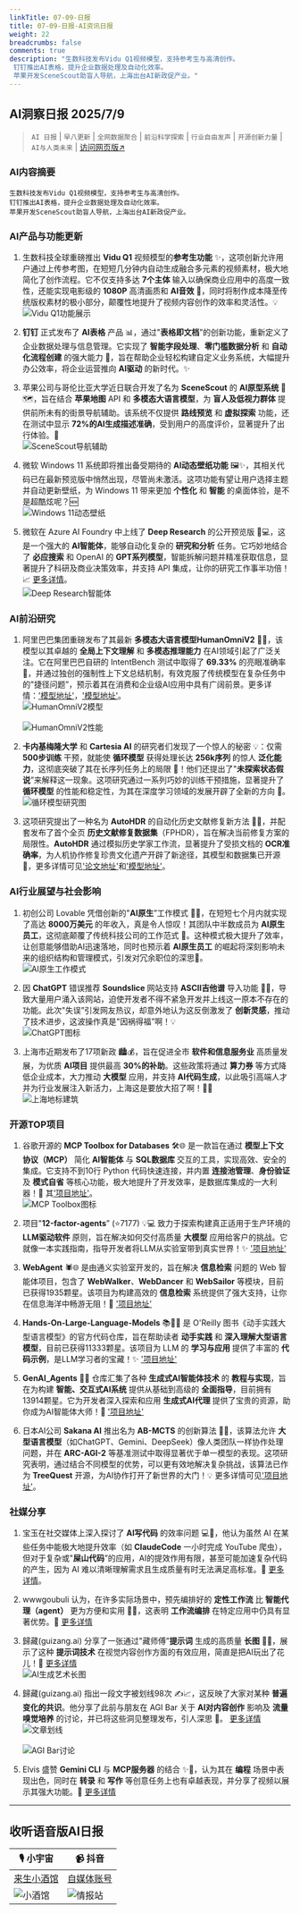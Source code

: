 ```yaml
---
linkTitle: 07-09-日报
title: 07-09-日报-AI资讯日报
weight: 22
breadcrumbs: false
comments: true
description: "生数科技发布Vidu Q1视频模型，支持参考生与高清创作。
 钉钉推出AI表格，提升企业数据处理及自动化效率。
 苹果开发SceneScout助盲人导航，上海出台AI新政促产业。"
---
```


## AI洞察日报 2025/7/9

>  `AI 日报` | `早八更新` | `全网数据聚合` | `前沿科学探索` | `行业自由发声` | `开源创新力量` | `AI与人类未来` | [访问网页版↗️](https://ai.hubtoday.app/)



### **AI内容摘要**

```
生数科技发布Vidu Q1视频模型，支持参考生与高清创作。
钉钉推出AI表格，提升企业数据处理及自动化效率。
苹果开发SceneScout助盲人导航，上海出台AI新政促产业。
```



### AI产品与功能更新
1.  生数科技全球重磅推出 **Vidu Q1** 视频模型的**参考生功能** ✨，这项创新允许用户通过上传参考图，在短短几分钟内自动生成融合多元素的视频素材，极大地简化了创作流程。它不仅支持多达 **7个主体** 输入以确保商业应用中的高度一致性，还能实现电影级的 **1080P** 高清画质和 **AI音效** 🚀，同时将制作成本降至传统版权素材的极小部分，颠覆性地提升了视频内容创作的效率和灵活性。💡
    <br/> ![Vidu Q1功能展示](https://cdn.jsdmirror.com/gh/justlovemaki/imagehub@main/images/2025/07/news_01k022q4kze9hb0w3vy4v2k79c.avif) <br/>

2.  **钉钉** 正式发布了 **AI表格** 产品 📊，通过"**表格即文档**”的创新功能，重新定义了企业数据处理与信息管理。它实现了 **智能字段处理**、**零门槛数据分析** 和 **自动化流程创建** 的强大能力 💪，旨在帮助企业轻松构建自定义业务系统，大幅提升办公效率，将企业运营推向 **AI驱动** 的新时代。✨

3.  苹果公司与哥伦比亚大学近日联合开发了名为 **SceneScout** 的 **AI原型系统** 🍎🗺️，旨在结合 **苹果地图** API 和 **多模态大语言模型**，为 **盲人及低视力群体** 提供前所未有的街景导航辅助。该系统不仅提供 **路线预览** 和 **虚拟探索** 功能，还在测试中显示 **72%的AI生成描述准确**，受到用户的高度评价，显著提升了出行体验。💖
    <br/> ![SceneScout导航辅助](https://cdn.jsdmirror.com/gh/justlovemaki/imagehub@main/images/2025/07/news_01k022q66tf64v3yz73t867t5v.avif) <br/>

4.  微软 Windows 11 系统即将推出备受期待的 **AI动态壁纸功能** 🖼️✨，其相关代码已在最新预览版中悄然出现，尽管尚未激活。这项功能有望让用户选择主题并自动更新壁纸，为 Windows 11 带来更加 **个性化** 和 **智能** 的桌面体验，是不是超酷炫呢？🆕
    <br/> ![Windows 11动态壁纸](https://cdn.jsdmirror.com/gh/justlovemaki/imagehub@main/images/2025/07/news_01k022q7yxe3as0vd3aht0s3np.avif) <br/>

5.  微软在 Azure AI Foundry 中上线了 **Deep Research** 的公开预览版 🔬💻，这是一个强大的 **AI智能体**，能够自动化复杂的 **研究和分析** 任务。它巧妙地结合了 **必应搜索** 和 OpenAI 的 **GPT系列模型**，智能拆解问题并精准获取信息，显著提升了科研及商业决策效率，并支持 API 集成，让你的研究工作事半功倍！📈 [更多详情](https://customervoice.microsoft.com/Pages/ResponsePage.aspx?id=v4j5cvGGr0GRqy180BHbR7en2Ais5pxKtso_Pz4b1_xUQ1VGQUEzRlBIMVU2UFlHSFpSNkpOR0paRSQlQCN0PWcu)。
    <br/> ![Deep Research智能体](https://cdn.jsdmirror.com/gh/justlovemaki/imagehub@main/images/2025/07/news_01k022q9d2fjztmrbakkn178ye.avif) <br/>

### AI前沿研究
1.  阿里巴巴集团重磅发布了其最新 **多模态大语言模型HumanOmniV2** 🧠✨，该模型以其卓越的 **全局上下文理解** 和 **多模态推理能力** 在AI领域引起了广泛关注。它在阿里巴巴自研的 IntentBench 测试中取得了 **69.33%** 的亮眼准确率 🚀，并通过独创的强制性上下文总结机制，有效克服了传统模型在复杂任务中的"捷径问题”，预示着其在消费和企业级AI应用中具有广阔前景。更多详情：['模型地址'](https://github.com/HumanMLLM/HumanOmniV2)，['模型地址'](https://huggingface.co/PhilipC/HumanOmniV2)。
    <br/> ![HumanOmniV2模型](https://cdn.jsdmirror.com/gh/justlovemaki/imagehub@main/images/2025/07/news_01k022qb3rfmxsc36h75p230fw.avif) <br/>
    <br/> ![HumanOmniV2性能](https://cdn.jsdmirror.com/gh/justlovemaki/imagehub@main/images/2025/07/news_01k022qd8sfxxs0xv28rmrqk6c.avif) <br/>

2.  **卡内基梅隆大学** 和 **Cartesia AI** 的研究者们发现了一个惊人的秘密 💡：仅需 **500步训练** 干预，就能使 **循环模型** 获得处理长达 **256k序列** 的惊人 **泛化能力**，这彻底突破了其在长序列任务上的局限 🤯！他们还提出了"**未探索状态假说**”来解释这一现象。这项研究通过一系列巧妙的训练干预措施，显著提升了 **循环模型** 的性能和稳定性，为其在深度学习领域的发展开辟了全新的方向 🔬。
    <br/> ![循环模型研究图](https://cdn.jsdmirror.com/gh/justlovemaki/imagehub@main/images/2025/07/news_01k022qg23fges7m4wecf7qph2.avif) <br/>

3.  这项研究提出了一种名为 **AutoHDR** 的自动化历史文献修复新方法 📜✨，并配套发布了首个全页 **历史文献修复数据集**（FPHDR），旨在解决当前修复方案的局限性。**AutoHDR** 通过模拟历史学家工作流，显著提升了受损文档的 **OCR准确率**，为人机协作修复珍贵文化遗产开辟了新途径，其模型和数据集已开源 🤖，更多详情可见['论文地址'](https://arxiv.org/abs/2507.05108)和['模型地址'](https://github.com/SCUT-DLVCLab/AutoHDR)。

### AI行业展望与社会影响
1.  初创公司 Lovable 凭借创新的"**AI原生**”工作模式 💸🤖，在短短七个月内就实现了高达 **8000万美元** 的年收入，真是令人惊叹！其团队中半数成员为 **AI原生员工**，这彻底颠覆了传统科技公司的工作范式 🚀。这种模式极大提升了效率，让创意能够借助AI迅速落地，同时也预示着 **AI原生员工** 的崛起将深刻影响未来的组织结构和管理模式，引发对冗余职位的深思🤔。
    <br/> ![AI原生工作模式](https://cdn.jsdmirror.com/gh/justlovemaki/imagehub@main/images/2025/07/news_01k022qhhaf9hrrz9b50phys6d.avif) <br/>

2.  因 **ChatGPT** 错误推荐 **Soundslice** 网站支持 **ASCII吉他谱** 导入功能 🎸😂，导致大量用户涌入该网站，迫使开发者不得不紧急开发并上线这一原本不存在的功能。此次"失误”引发网友热议，却意外地认为这反倒激发了 **创新灵感**，推动了技术进步，这波操作真是"因祸得福”啊！💡
    <br/> ![ChatGPT图标](https://cdn.jsdmirror.com/gh/justlovemaki/imagehub@main/images/2025/07/news_01k022qjw5f6eacz0gmv1yc9bm.avif) <br/>

3.  上海市近期发布了17项新政 🏙️💰，旨在促进全市 **软件和信息服务业** 高质量发展，为优质 **AI项目** 提供最高 **30%的补助**。这些政策将通过 **算力券** 等方式降低企业成本，大力推动 **大模型** 应用，并支持 **AI代码生成**，以此吸引高端人才并为行业发展注入新活力，上海这是要放大招了啊！🚀✨
    <br/> ![上海地标建筑](https://cdn.jsdmirror.com/gh/justlovemaki/imagehub@main/images/2025/07/news_01k022qm4hf0dvbgtacmk5rwaq.avif) <br/>

### 开源TOP项目
1.  谷歌开源的 **MCP Toolbox for Databases** 🛠️🌐 是一款旨在通过 **模型上下文协议（MCP）** 简化 **AI智能体** 与 **SQL数据库** 交互的工具，实现高效、安全的集成。它支持不到10行 Python 代码快速连接，并内置 **连接池管理**、**身份验证** 及 **模式自省** 等核心功能，极大地提升了开发效率，是数据库集成的一大利器！🚀 其['项目地址'](https://github.com/googleapis/genai-toolbox)。
    <br/> ![MCP Toolbox图标](https://cdn.jsdmirror.com/gh/justlovemaki/imagehub@main/images/2025/07/news_01k022qnjnfrysxjrch2bvn6fw.avif) <br/>

2.  项目"**12-factor-agents**” (⭐7177) 💡💻 致力于探索构建真正适用于生产环境的 **LLM驱动软件** 原则，旨在解决如何交付高质量 **大模型** 应用给客户的挑战。它就像一本实践指南，指导开发者将LLM从实验室带到真实世界！✨ ['项目地址'](https://github.com/humanlayer/12-factor-agents)

3.  **WebAgent** 🕷️🌐 是由通义实验室开发的，旨在解决 **信息检索** 问题的 Web 智能体项目，包含了 **WebWalker**、**WebDancer** 和 **WebSailor** 等模块，目前已获得1935颗星。该项目为构建高效的 **信息检索** 系统提供了强大支持，让你在信息海洋中畅游无阻！🔎 ['项目地址'](https://github.com/Alibaba-NLP/WebAgent)

4.  **Hands-On-Large-Language-Models** 📚🧑‍💻 是 O'Reilly 图书《动手实践大型语言模型》的官方代码仓库，旨在帮助读者 **动手实践** 和 **深入理解大型语言模型**，目前已获得11333颗星。该项目为 LLM 的 **学习与应用** 提供了丰富的 **代码示例**，是LLM学习者的宝藏！✨ ['项目地址'](https://github.com/HandsOnLLM/Hands-On-Large-Language-Models)

5.  **GenAI_Agents** 🤖🧠 仓库汇集了各种 **生成式AI智能体技术** 的 **教程与实现**，旨在为构建 **智能、交互式AI系统** 提供从基础到高级的 **全面指导**，目前拥有13914颗星。它为开发者深入探索和应用 **生成式AI代理** 提供了宝贵的资源，助你成为AI智能体大师！📖 ['项目地址'](https://github.com/NirDiamant/GenAI_Agents)

6.  日本AI公司 **Sakana AI** 推出名为 **AB-MCTS** 的创新算法 🤝🧠，该算法允许 **大型语言模型**（如ChatGPT、Gemini、DeepSeek）像人类团队一样协作处理问题，并在 **ARC-AGI-2** 等基准测试中取得显著优于单一模型的表现。这项研究表明，通过结合不同模型的优势，可以更有效地解决复杂挑战，该算法已作为 **TreeQuest** 开源，为AI协作打开了新世界的大门！💡 更多详情可见['项目地址'](https://github.com/SakanaAI/treequest)。


### 社媒分享
1.  宝玉在社交媒体上深入探讨了 **AI写代码** 的效率问题 💻🤔，他认为虽然 AI 在某些任务中能极大地提升效率（如 **ClaudeCode** 一小时完成 YouTube 爬虫），但对于复杂或"**屎山代码**”的应用，AI的提效作用有限，甚至可能加速复杂代码的产生，因为 AI 难以清晰理解需求且生成质量有时无法满足高标准。💬 [更多详情](https://x.com/dotey/status/1942580441367863327)。

2.  wwwgoubuli 认为，在许多实际场景中，预先编排好的 **定性工作流** 比 **智能代理（agent）** 更为方便和实用 🔄💡，这表明 **工作流编排** 在特定应用中仍具有显著优势。🧐 [更多详情](https://x.com/wwwgoubuli/status/1942519738233426360)

3.  歸藏(guizang.ai) 分享了一张通过"藏师傅”**提示词** 生成的高质量 **长图** 🎨✨，展示了这种 **提示词技术** 在视觉内容创作方面的有效应用，简直是把AI玩出了花儿！📸 [更多详情](https://x.com/op7418/status/1942430126899163318)
    <br/> ![AI生成艺术长图](https://cdn.jsdmirror.com/gh/justlovemaki/imagehub@main/images/2025/07/news_01k022qq65fyet213s1r77zj1d.avif) <br/>

4.  歸藏(guizang.ai) 指出一段文字被划线98次 ✍️📈，这反映了大家对某种 **普遍变化的共识**。他分享了此前与朋友在 AGI Bar 关于 **AI对内容创作** 影响及 **流量嗅觉培养** 的讨论，并已将这些洞见整理发布，引人深思 🤔。 [更多详情](https://x.com/op7418/status/1942428799280488582)
    <br/> ![文章划线](https://cdn.jsdmirror.com/gh/justlovemaki/imagehub@main/images/2025/07/news_01k022qryhfygv4kr60gn02hyz.avif) <br/>
    <br/> ![AGI Bar讨论](https://cdn.jsdmirror.com/gh/justlovemaki/imagehub@main/images/2025/07/news_01k022qw3bfhmr2p03t0yd8mrz.avif) <br/>

5.  Elvis 盛赞 **Gemini CLI** 与 **MCP服务器** 的结合 ✨🚀，认为其在 **编程** 场景中表现出色，同时在 **转录** 和 **写作** 等创意任务上也有卓越表现，并分享了视频以展示其强大功能。🎥 [更多详情](https://x.com/omarsar0/status/1942418143609033115)
    </video>

---

## **收听语音版AI日报**

| 🎙️ **小宇宙** | 📹 **抖音** |
| --- | --- |
| [来生小酒馆](https://www.xiaoyuzhoufm.com/podcast/683c62b7c1ca9cf575a5030e)  |   [自媒体账号](https://www.douyin.com/user/MS4wLjABAAAAwpwqPQlu38sO38VyWgw9ZjDEnN4bMR5j8x111UxpseHR9DpB6-CveI5KRXOWuFwG)| 
| ![小酒馆](https://cdn.jsdmirror.com/gh/justlovemaki/imagehub@main/logo/f959f7984e9163fc50d3941d79a7f262.md.png) | ![情报站](https://cdn.jsdmirror.com/gh/justlovemaki/imagehub@main/logo/7fc30805eeb831e1e2baa3a240683ca3.md.png) |

    

